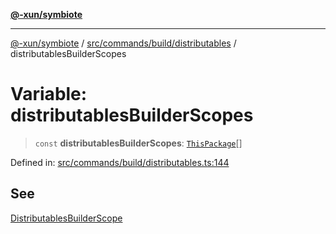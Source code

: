 [**@-xun/symbiote**](../../../../../README.md)

***

[@-xun/symbiote](../../../../../README.md) / [src/commands/build/distributables](../README.md) / distributablesBuilderScopes

# Variable: distributablesBuilderScopes

> `const` **distributablesBuilderScopes**: [`ThisPackage`](../../../../configure/enumerations/ThisPackageGlobalScope.md#thispackage)[]

Defined in: [src/commands/build/distributables.ts:144](https://github.com/Xunnamius/symbiote/blob/2a4f9c137a879b6e0d19dc7269398051d3a84f5e/src/commands/build/distributables.ts#L144)

## See

[DistributablesBuilderScope](../../../../configure/enumerations/ThisPackageGlobalScope.md)
